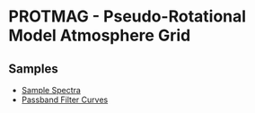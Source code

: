 # PROTMAG - Pseudo-Rotational Model Atmosphere Grid

## Samples

* [Sample Spectra](spectra/README.md)
* [Passband Filter Curves](passbands/README.md)
